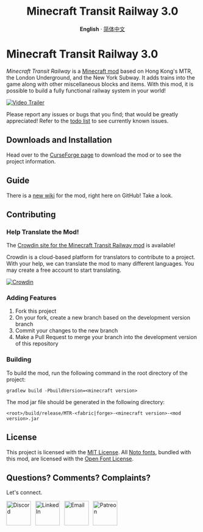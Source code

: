 <p align="center">
 <h1 align="center">Minecraft Transit Railway 3.0</h1>
</p>

<p align="center">
  <b>English</b>
  ·
  <a href="/docs/README_CN.md">简体中文</a>
</p>

# Minecraft Transit Railway 3.0

_Minecraft Transit Railway_ is a [Minecraft mod](https://minecraft.gamepedia.com/Mods) based on Hong Kong's MTR, the London Underground, and the New York Subway. It adds trains into the game along with other miscellaneous blocks and items. With this mod, it is possible to build a fully functional railway system in your world!

[![Video Trailer](https://github.com/jonafanho/Minecraft-Transit-Railway/blob/master/images/footer/video-preview.png)](https://www.youtube.com/watch?v=1cZfU7t4cAk)

Please report any issues or bugs that you find; that would be greatly appreciated! Refer to the [todo list](https://github.com/jonafanho/Minecraft-Transit-Railway/projects/2) to see currently known issues.

## Downloads and Installation

Head over to the [CurseForge page](https://www.curseforge.com/minecraft/mc-mods/minecraft-transit-railway) to download
the mod or to see the project information.

## Guide

There is a [new wiki](https://github.com/jonafanho/Minecraft-Transit-Railway/wiki) for the mod, right here on GitHub!
Take a look.

## Contributing

### Help Translate the Mod!

The [Crowdin site for the Minecraft Transit Railway mod](https://crwd.in/minecraft-transit-railway) is available!

Crowdin is a cloud-based platform for translators to contribute to a project. With your help, we can translate the mod to many different languages. You may create a free account to start translating.

[![Crowdin](https://badges.crowdin.net/minecraft-transit-railway/localized.svg)](https://crowdin.com/project/minecraft-transit-railway)

### Adding Features

1. Fork this project
1. On your fork, create a new branch based on the development version branch
1. Commit your changes to the new branch
1. Make a Pull Request to merge your branch into the development version of this repository

### Building

To build the mod, run the following command in the root directory of the project:

```
gradlew build -PbuildVersion=<minecraft version>
```

The mod jar file should be generated in the following directory:

```
<root>/build/release/MTR-<fabric|forge>-<minecraft version>-<mod version>.jar
```

## License

This project is licensed with the [MIT License](https://opensource.org/licenses/MIT). All [Noto fonts](http://www.google.com/get/noto/), bundled with this mod, are licensed with the [Open Font License](http://scripts.sil.org/OFL).

## Questions? Comments? Complaints?

Let's connect.

<a href="https://discord.gg/PVZ2nfUaTW" target="_blank"><img src="https://github.com/jonafanho/Minecraft-Transit-Railway/blob/master/images/footer/discord.png" alt="Discord" width=64></a>
&nbsp;
<a href="https://www.linkedin.com/in/jonathanho33" target="_blank"><img src="https://github.com/jonafanho/Minecraft-Transit-Railway/blob/master/images/footer/linked_in.png" alt="LinkedIn" width=64></a>
&nbsp;
<a href="mailto:jonho.minecraft@gmail.com" target="_blank"><img src="https://github.com/jonafanho/Minecraft-Transit-Railway/blob/master/images/footer/email.png" alt="Email" width=64></a>
&nbsp;
<a href="https://www.patreon.com/minecraft_transit_railway" target="_blank"><img src="https://github.com/jonafanho/Minecraft-Transit-Railway/blob/master/images/footer/patreon.png" alt="Patreon" width=64></a>
